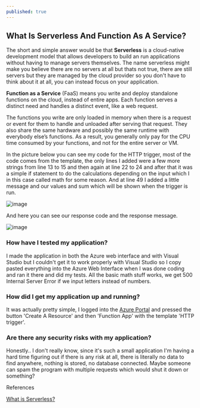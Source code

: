 ```yaml
---
published: true
---
```

## What Is Serverless And Function As A Service?


The short and simple answer would be that **Serverless** is a cloud-native development model that allows developers to build an run applications without having to manage servers themselves. The name serverless might make you believe there are no servers at all but thats not true, there are still servers but they are managed by the cloud provider so you don't have to think about it at all, you can instead focus on your application.

**Function as a Service** (FaaS) means you write and deploy standalone functions on the cloud, instead of entire apps. Each function serves a distinct need and handles a distinct event, like a web request.

The functions you write are only loaded in memory when there is a request or event for them to handle and unloaded after serving that request. They also share the same hardware and possibly the same runtime with everybody else’s functions. As a result, you generally only pay for the CPU time consumed by your functions, and not for the entire server or VM.

In the picture below you can see my code for the HTTP trigger, most of the code comes from the template, the only lines I added were a few more strings from line 13 to 15 and then again at line 22 to 24 and after that it was a simple if statement to do the calculations depending on the input which I in this case called math for some reason. And at line 49 I added a little message and our values and sum which will be shown when the trigger is run.

![image](https://user-images.githubusercontent.com/70013388/133864914-c6f778c1-5764-46f2-adcc-81b884cdb953.png)


And here you can see our response code and the response message.

![image](https://user-images.githubusercontent.com/70013388/133864390-1816eda6-70ae-40bd-ac4a-cfd99235f40c.png)


### How have I tested my application?

I made the application in both the Azure web interface and with Visual Studio but I couldn't get it to work properly with Visual Studio so I copy pasted everything into the Azure Web Interface when I was done coding and ran it there and did my tests. All the basic math stuff works, we get 500 Internal Server Error if we input letters instead of numbers.

### How did I get my application up and running?

It was actually pretty simple, I logged into the [Azure Portal](https://portal.azure.com/#home) and pressed the button 'Create A Resource' and then 'Function App' with the template 'HTTP trigger'. 

### Are there any security risks with my application?
Honestly.. I don't really know, since it's such a small application I'm having a hard time figuring out if there is any risk at all, there is literally no data to find anywhere, nothing is stored, no database connected. Maybe someone can spam the program with multiple requests which would shut it down or something?





References

[What is Serverless?](https://quanticdev.com/articles/serverless/)
